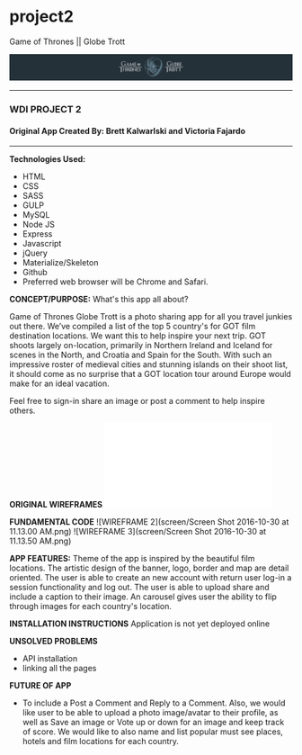 # project2

Game of Thrones || Globe Trott

![GAME OF THRONES GLOBE TROTT](public/images/goft-banner.png)
*************************************************

### WDI PROJECT 2

#### Original App Created By: Brett Kalwarlski and Victoria Fajardo
************************************************
**Technologies Used:**
- HTML
- CSS
- SASS
- GULP
- MySQL
- Node JS
- Express
- Javascript
- jQuery
- Materialize/Skeleton
- Github
- Preferred web browser will be Chrome and Safari.

**CONCEPT/PURPOSE:**
What's this app all about?

Game of Thrones Globe Trott is a photo sharing app for all you travel junkies out there.
We’ve compiled a list of the top 5 country's for GOT film destination locations.
We want this to help inspire your next trip.
GOT shoots largely on-location, primarily in Northern Ireland and
Iceland for scenes in the North, and Croatia and Spain for the South.
With such an impressive roster of medieval cities and stunning islands on
their shoot list, it should come as no surprise that a GOT location tour around
Europe would make for an ideal vacation.

Feel free to sign-in share an image or post a comment to help inspire others.



**ORIGINAL WIREFRAMES**
![WIREFRAME 1](screen/GofT_project_details.pdf)

**FUNDAMENTAL CODE**
![WIREFRAME 2](screen/Screen Shot 2016-10-30 at 11.13.00 AM.png)
![WIREFRAME 3](screen/Screen Shot 2016-10-30 at 11.13.50 AM.png)

**APP FEATURES:**
Theme of the app is inspired by the beautiful film locations.  The artistic design of the banner, logo, border and map are detail oriented.  The user is able to create an new account with return user log-in a session functionality and log out.  The user is able to upload share and include a caption to their image. An carousel gives user the ability to flip through images for each country's location.  

**INSTALLATION INSTRUCTIONS**
Application is not yet deployed online

**UNSOLVED PROBLEMS**
- API installation
- linking all the pages


**FUTURE OF APP**
- To include a Post a Comment and Reply to a Comment. Also, we would like user to be able to upload a photo image/avatar to their profile, as well as Save an image or Vote up or down for an image and keep track of score.  We would like to also name and list popular must see places, hotels and film locations for each country.
